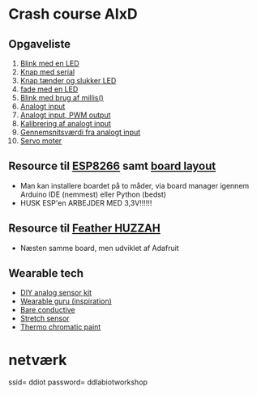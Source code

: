 # Crash course AIxD

## Opgaveliste
1. [Blink med en LED](https://www.arduino.cc/en/Tutorial/Blink)
2. [Knap med serial](https://www.arduino.cc/en/Tutorial/DigitalReadSerial)
3. [Knap tænder og slukker LED](https://www.arduino.cc/en/Tutorial/Button)
4. [fade med en LED](https://www.arduino.cc/en/Tutorial/Fade)
5. [Blink med brug af millis()](https://www.arduino.cc/en/Tutorial/BlinkWithoutDelay)
8. [Analogt input](https://www.arduino.cc/en/Tutorial/AnalogInput)
9. [Analogt input, PWM output](https://www.arduino.cc/en/Tutorial/AnalogInOutSerial)
10. [Kalibrering af analogt input](https://www.arduino.cc/en/Tutorial/Calibration)
11. [Gennemsnitsværdi fra analogt input](https://www.arduino.cc/en/Tutorial/Smoothing)
12. [Servo moter](https://www.arduino.cc/en/Reference/Servo)


## Resource til [ESP8266](https://wiki.wemos.cc/tutorials:get_started:get_started_in_arduino) samt [board layout](http://escapequotes.net/wp-content/uploads/2016/02/d1-mini-esp8266-board-sh_fixled.jpg)
* Man kan installere boardet på to måder, via board manager igennem Arduino IDE (nemmest) eller Python (bedst)
* HUSK ESP'en ARBEJDER MED 3,3V!!!!!!

## Resource til [Feather HUZZAH](https://github.com/DDlabAU/IoT)
* Næsten samme board, men udviklet af Adafruit

## Wearable tech
* [DIY analog sensor kit](http://sensorfilmkit.com)
* [Wearable guru (inspiration)](http://www.kobakant.at/DIY/)
* [Bare conductive](https://www.bareconductive.com/)
* [Stretch sensor](http://www.instructables.com/id/Circular-Knit-Stretch-Sensor/)
* [Thermo chromatic paint](https://colourchanging.co.uk/)


# netværk
ssid= ddiot
password= ddlabiotworkshop
